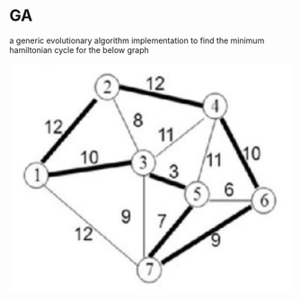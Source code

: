 # GA
a generic evolutionary algorithm implementation to find the minimum hamiltonian cycle for the below graph

![alt text](1.jpg)